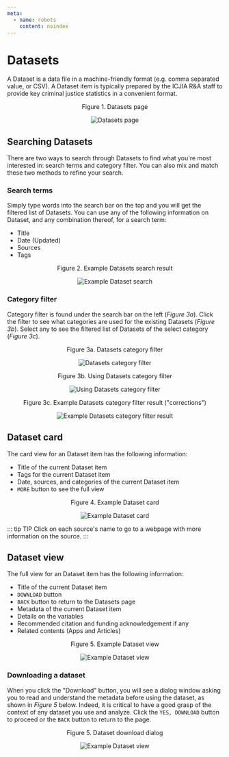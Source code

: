 ```yaml
---
meta:
  - name: robots
    content: noindex
---
```


<AlertCOVID />

# Datasets

A Dataset is a data file in a machine-friendly format (e.g. comma separated value, or CSV). A Dataset item is typically prepared by the ICJIA R&A staff to provide key criminal justice statistics in a convenient format.

<div style="text-align:center">

<span class="fig-title">Figure 1. Datasets page</span>

![Datasets page](/researchhub/docs/assets/img/dataset-page.png)

</div>

## Searching Datasets

There are two ways to search through Datasets to find what you're most interested in: search terms and category filter. You can also mix and match these two methods to refine your search.

### Search terms

Simply type words into the search bar on the top and you will get the filtered list of Datasets. You can use any of the following information on Dataset, and any combination thereof, for a search term:

- Title
- Date (Updated)
- Sources
- Tags

<div style="text-align:center">

<span class="fig-title">Figure 2. Example Datasets search result</span>

![Example Dataset search](/researchhub/docs/assets/img/dataset-search.png)

</div>

### Category filter

Category filter is found under the search bar on the left (_Figure 3a_). Click the filter to see what categories are used for the existing Datasets (_Figure 3b_). Select any to see the filtered list of Datasets of the select category (_Figure 3c_).

<div style="text-align:center">

<span class="fig-title">Figure 3a. Datasets category filter</span>

![Datasets category filter](/researchhub/docs/assets/img/dataset-filter-1.png)

</div>

<div style="text-align:center">

<span class="fig-title">Figure 3b. Using Datasets category filter</span>

![Using Datasets category filter](/researchhub/docs/assets/img/dataset-filter-2.png)

</div>

<div style="text-align:center">

<span class="fig-title">Figure 3c. Example Datasets category filter result ("corrections")</span>

![Example Datasets category filter result](/researchhub/docs/assets/img/dataset-filter-3.png)

</div>

## Dataset card

The card view for an Dataset item has the following information:

- Title of the current Dataset item
- Tags for the current Dataset item
- Date, sources, and categories of the current Dataset item
- `MORE` button to see the full view

<div style="text-align:center">

<span class="fig-title">Figure 4. Example Dataset card</span>

![Example Dataset card](/researchhub/docs/assets/img/dataset-card.png)

</div>

::: tip TIP
Click on each source's name to go to a webpage with more information on the source.
:::

## Dataset view

The full view for an Dataset item has the following information:

- Title of the current Dataset item
- `DOWNLOAD` button
- `BACK` button to return to the Datasets page
- Metadata of the current Dataset item
- Details on the variables
- Recommended citation and funding acknowledgement if any
- Related contents (Apps and Articles)

<div style="text-align:center">

<span class="fig-title">Figure 5. Example Dataset view</span>

![Example Dataset view](/researchhub/docs/assets/img/dataset-view.png)

</div>

### Downloading a dataset

When you click the "Download" button, you will see a dialog window asking you to read and understand the metadata before using the dataset, as shown in _Figure 5_ below. Indeed, it is critical to have a good grasp of the context of any dataset you use and analyze. Click the `YES, DOWNLOAD` button to proceed or the `BACK` button to return to the page.

<div style="text-align:center">

<span class="fig-title">Figure 5. Dataset download dialog</span>

![Example Dataset view](/researchhub/docs/assets/img/dataset-download.png)

</div>

<FundingStatement />
